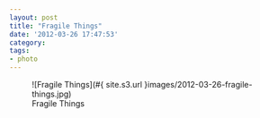 ```yaml
---
layout: post
title: "Fragile Things"
date: '2012-03-26 17:47:53'
category: 
tags:
- photo
---
```


<figure>
  ![Fragile Things](#{ site.s3.url }images/2012-03-26-fragile-things.jpg)
  <figcaption>Fragile Things</figcaption>
</figure>
